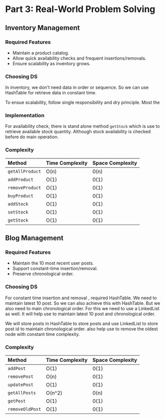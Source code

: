 # Part 3: Real-World Problem Solving

## Inventory Management

### Required Features

- Maintain a product catalog.
- Allow quick availability checks and frequent insertions/removals.
- Ensure scalability as inventory grows.

### Choosing DS

In inventory, we don't need data in order or sequence. So we can use HashTable for retrieve data in constant time.

To ensue scalability, follow single responsibility and dry principle. Most the

### Implementation

For availability check, there is stand alone method `getStock` which is use to retrieve available stock quantity. Although stock availability is checked before do main operation.

### Complexity

| Method          | Time Complexity | Space Complexity |
| :-------------- | :-------------- | :--------------- |
| `getAllProduct` | O(n)            | 0(n)             |
| `addProduct`    | O(1)            | 0(1)             |
| `removeProduct` | O(1)            | 0(1)             |
| `buyProduct`    | O(1)            | 0(1)             |
| `addStock`      | O(1)            | 0(1)             |
| `setStock`      | O(1)            | 0(1)             |
| `getStock`      | O(1)            | 0(1)             |

## Blog Management

### Required Features

- Maintain the 10 most recent user posts.
- Support constant-time insertion/removal.
- Preserve chronological order.

### Choosing DS

For constant time insertion and removal , required HashTable. We need to maintain latest 10 post. So we can also achieve this with HashTable. But we also need to main chronological order. For this we need to use a LinkedList as well. It will help use to maintain latest 10 post and chronological order.

We will store posts in HashTable to store posts and use LinkedList to store post id to maintain chronological order. also help use to remove the oldest node with constant time complexity.

### Complexity

| Method          | Time Complexity | Space Complexity |
| :-------------- | :-------------- | :--------------- |
| `addPost`       | O(1)            | 0(1)             |
| `removePost`    | O(n)            | 0(1)             |
| `updatePost`    | O(1)            | 0(1)             |
| `getAllPosts`   | O(n^2)          | 0(n)             |
| `getPost`       | O(1)            | 0(1)             |
| `removeOldPost` | O(1)            | 0(1)             |
